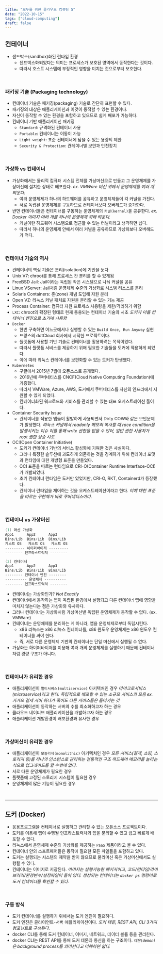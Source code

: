 ```yaml
---
title: "모두를 위한 클라우드 컴퓨팅 5"
date: "2022-10-15"
tags: ["cloud-computing"]
draft: false
---
```


## 컨테이너

- 샌드박스(sandbox)화된 런타임 환경
  - 샌드박스화되었다는 의미는 프로세스가 보호된 영역에서 동작한다는 것이다.
  - 따라서 호스트 시스템에 부정적인 영향을 미치는 것으로부터 보호한다.

<br />

### 패키징 기술 (Packaging technology)

- 컨테이너 기술은 패키징(packaging) 기술로 간단히 표현할 수 있다.
- 패키징의 대상은 애플리케이션과 이것이 동작할 수 있는 환경이다.
- 자신이 동작할 수 있는 환경을 포함하고 있으므로 쉽게 배포가 가능하다.
- 컨테이너 기반 애플리케이션 패키징
  - `Standard`: 규격화된 컨테이너 사용
  - `Portable`: 컨테이너는 이동이 가능
  - `Light weight`: 표준 컨테이너에 담을 수 있는 용량의 제한
  - `Security & Protection`: 컨테이너별 보안과 안전장치

<br />

### 가상화 vs 컨테이너

- 가상화에서는 물리적 컴퓨터 시스템 전체를 가상머신으로 만들고 그 운영체제를 가상머신에 설치한 상태로 배포한다.
  _ex. VMWare 머신 위에서 운영체제를 여러 개 띄운다._
  - 여러 운영체제가 하나의 하드웨어를 공유하고 운영체제들이 각 커널을 가진다.
  - 서로 독립된 운영체제를 구동하므로 컨테이너보다 오버헤드가 증가한다.
- 반면 컨테이너들은 컨테이너를 구동하는 운영체제의 `커널(kernel)`을 공유한다.
  _ex. Docker 이미지 여러 개를 하나의 운영체제 위에 띄운다._
  - 커널이란 하드웨어 시스템으로 접근할 수 있는 터널이라고 생각하면 쉽다.
  - 따라서 하나의 운영체제 안에서 여러 커널을 공유하므로 가상화보다 오버헤드가 적다.

<br />

### 컨테이너 기술의 역사

- 컨테이너의 핵심 기술은 분리(isolation)에 기반을 둔다.
- Unix V7: chroot를 통해 프로세스 간 분리를 할 수 있게됨
- FreeBSD Jail: Jail이라는 독립된 작은 시스템으로 나눠 커널을 공유
- Linux VServer: Jail처럼 운영체제 수준의 가상화로 시스템 리소스를 분리
- Solaris Containers: 존(zone) 개념 도입해 자원 분리
- Open VZ: 리눅스 커널 패치로 자원을 분리할 수 있는 기능 제공
- Process Container: 컴퓨터 자원 프로세스 사용량을 제한/격리하기 위함
- `LXC`: chroot의 확장된 형태로 현재 통용되는 컨테이너 기술의 시초
  _도커가 이를 컨테이너 엔진으로 초기에 사용함_
- `Docker`
  - 한번 구축하면 어느곳에서나 실행할 수 있는 `Build Once, Run Anyway` 실현
  - 프랑스의 dotCloud 회사에서 시작한 프로젝트이다.
  - 플랫폼에 사용할 기반 기술로 컨테이너를 활용하려는 목적이었다.
  - 따라서 플랫픔 서비스를 제공하기 위해 필요한 기술들을 도커에 적용하게 되었다.
  - 이에 따라 리눅스 컨테이너를 보편화할 수 있는 도커가 탄생했다.
- `Kubernetes`
  - 구글에서 2015년 7월에 오픈소스로 공개했다.
  - 2016년에 쿠버네티스를 CNCF(Cloud Native Computing Foundation)에 기증했다.
  - 따라서 VMWare, Azure, AWS, 도커에서 쿠버네티스를 자신의 인프라에서 지원할 수 있게 되었다.
  - 컨테이너화된 워크로드와 서비스를 관리할 수 있는 대표 오케스트레이션 툴이다.
- Container Security Issue
  - 컨테이너를 적용한 앱들이 활발하게 사용되면서 Dirty COW와 같은 보안문제가 발생했다.
    _리눅스 커널에서 readonly 메모리 복사할 때 race condition을 발생시키는 이슈_
    _이를 통해 write 권한을 얻을 수 있어, 일반 권한 사용자가 root 권한 상승 시도_
- OCI(Open Container Initiative)
  - 도커가 컨테이너 기반의 서비스 활성화에 기여한 것은 사실이다.
  - 그러나 특정한 솔루션에 과도하게 의존하는 것을 경계하기 위해 컨테이너 포맷과 런타임에 대한 개방형 표준을 만들었다.
  - OCI 표준을 따르는 런타임으로 CRI-O(Container Runtime Interface-OCI)가 개발되었다.
  - 초기 컨테이너 런타임은 도커만 있었지만, CRI-O, RKT, Containerd가 등장했다.
  - 컨테이너 런타임을 제어하는 것을 오케스트레이션이라고 한다.
    _이에 대한 표준을 따르는 구현체가 바로 쿠버네티스이다._

<br />

### 컨테이너 vs 가상머신

```s
(1) 머신 가상화
App1      App2      App3
Bins/Lib  Bins/Lib  Bins/Lib
게스트 OS   게스트 OS   게스트 OS
--------- 하이퍼바이저 ---------
-------- 인프라스트럭처 --------
```

```s
(2) 컨테이너
App1      App2      App3
Bins/Lib  Bins/Lib  Bins/Lib
-------- 컨테이너 엔진 --------
---------- 운영체제 ----------
-------- 인프라스트럭처 --------
```

- 컨테이너는 가상화인가? _Not Exactly_
- 컨테이너에서 동작하는 앱이 독립된 환경에서 실행되고 다른 컨테이너 앱에 영향을 미치지 않는다는 점은 가상화와 유사하다.
- 그러나 컨테이너는 가상화처럼 가상머신별 독립된 운영체제가 동작할 수 없다. (ex. VMWare)
- 컨테이너는 운영체제를 분리하는 게 아니라, 앱을 운영체제로부터 독립시킨다.
  - x86 리눅스는 x86 리눅스 컨테이너를, x86 윈도우 운영체제는 x86 윈도우 컨테이너를 써야 한다.
  - 즉, 서로 다른 운영체제 기반의 컨테이너는 단일 머신에서 실행될 수 없다.
- 가상화는 하이퍼바이저를 이용해 여러 개의 운영체제를 실행하기 때문에 컨테이너처럼 경량 구조가 아니다.

<br />

### 컨테이너가 유리한 경우

- 애플리케이션이 `멀티서비스(multiservice)` 아키텍처인 경우
  _마이크로서비스(microservice)라고 한다._
  _독립적으로 배포할 수 있는 소규모 서비스의 모음_
  _ex. 카카오 결제 서버 하나가 죽어도 다른 서비스들은 돌아가는 것_
- 애플리케이션이 동작하는 서버의 수를 최소화하고자 하는 경우
- 클라우드 네이티브 애플리케이션을 개발하고자 하는 경우
- 애플리케이션 개발환경이 배포환경과 유사한 경우

<br />

### 가상머신이 유리한 경우

- 애플리케이션이 `모놀리식(monolithic)` 아키텍처인 경우
  _모든 서비스(결제, 쇼핑, 스토리지 등)를 하나의 인스턴스로 관리하는 전통적인 구조_
  _하드웨어 메모리를 늘리는 식으로 업그레이드를 할 수밖에 없다._
- 서로 다른 운영체제가 필요한 경우
- 플랫폼에 고정된 스토리지 시스템이 필요한 경우
- 운영체제의 많은 기능이 필요한 경우

<br />
<hr />

## 도커 (Docker)

- 응용프로그램을 컨테이너로 실행하고 관리할 수 있는 오픈소스 프로젝트이다.
- 도커를 이용해 앱이 수행될 인프라스트럭처와 앱을 분리할 수 있고 쉽고 빠르게 배포할 수 있다.
- 리눅스에서 운영체제 수준의 가상화를 제공하는 `PaaS` 제품이라고 볼 수 있다.
- 컨테이너 안의 소프트웨어들은 동작에 필요한 모든 파일들을 포함하고 있다.
- 도커는 실행되는 시스템의 제약을 받지 않으므로 물리머신 혹은 가상머신에서도 실행될 수 있다.
- 컨테이너는 이미지로 저장된다.
  _이미지는 실행가능한 패키지이고, 코드/런타임/라이브러리/환경변수/설정파일이 들어 있다._
  _생성되는 컨테이너는 `docker ps` 명령어로 도커 컨테이너를 확인할 수 있다._

<br />

### 구동 방식

- 도커 컨테이너를 실행하기 위해서는 도커 엔진이 필요하다.
- 도커 엔진은 클라이언트-서버 애플리케이션이다.
  _도커 데몬, REST API, CLI 3가지 컴포넌트로 구성된다._
- docker CLI를 통해 도커 컨테이너, 이미지, 네트워크, 데이터 볼륨 등을 관리한다.
- docker CLI는 REST API를 통해 도커 데몬과 통신을 하는 구조이다.
  _`데몬(demon)`은 background process를 의미한다고 이해하면 쉽다._

<br />
